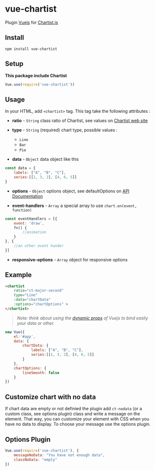 vue-chartist
==============

Plugin [Vuejs](http://vuejs.org/) for [Chartist.js](https://gionkunz.github.io)

## Install

```
npm install vue-chartist
```

## Setup

__This package include Chartist__
```javascript
Vue.use(require('vue-chartist'))
```

## Usage

In your HTML, add `<chartist>` tag. This tag take the following attributes :

- __ratio__ - `String`
class ratio of Chartist, see values on [Chartist web site](https://gionkunz.github.io/chartist-js/getting-started.html#as-simple-as-it-can-get)

- __type__ - `String` (required)
chart type, possible values :
    - `Line`
    - `Bar`
    - `Pie`

- __data__ -  `Object`
data object like this
```javascript
const data = {
    labels: ["A", "B", "C"],
    series:[[1, 3, 2], [4, 6, 5]]
}
```

- __options__ - `Object`
options object, see defaultOptions on [API Documentation](https://gionkunz.github.io/chartist-js/api-documentation.html)

- __event-handlers__ - `Array`
a special array to use `chart.on(event, function)`
```javascript
const eventHandlers = [{
    event: 'draw',
    fn() {
        //animation
    }
}, {
    //an other event hander
}]
```

- __responsive-options__ - `Array`
object for responsive options

## Example

```html
<chartist
    ratio="ct-major-second"
    type="Line"
    :data="chartData"
    :options="chartOptions" >
</chartist>
```

>*Note: think about using the [dynamic props](http://vuejs.org/guide/components.html#Dynamic_Props) of Vuejs to bind easliy your data or other.*

```javascript
new Vue({
    el:'#app',
    data: {
        chartData: {
            labels: ["A", "B", "C"],
            series:[[1, 3, 2], [4, 6, 5]]
        }
    },
    chartOptions: {
        lineSmooth: false
    }
})
```

## Customize chart with no data

If chart data are empty or not definied the plugin add `ct-nodata` (or a custom class, see options plugin) class and write a message on the element.
That way, you can customize your element with CSS when you have no data to display. To choose your message use the options plugin.

## Options Plugin
```javascript
Vue.use(require('vue-chartist'), {
    messageNoData: "You have not enough data",
    classNoData: "empty"
})
```
